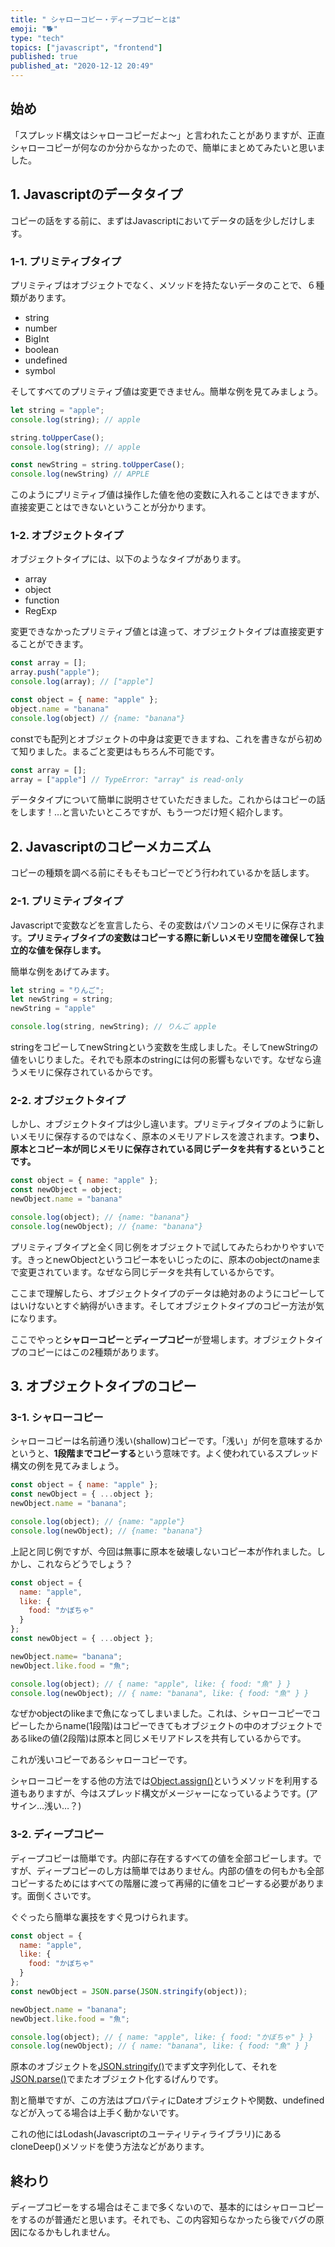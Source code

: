 ```yaml
---
title: " シャローコピー・ディープコピーとは"
emoji: "🐕"
type: "tech"
topics: ["javascript", "frontend"]
published: true
published_at: "2020-12-12 20:49"
---
```


## 始め


「スプレッド構文はシャローコピーだよ〜」と言われたことがありますが、正直シャローコピーが何なのか分からなかったので、簡単にまとめてみたいと思いました。


## 1. Javascriptのデータタイプ

コピーの話をする前に、まずはJavascriptにおいてデータの話を少しだけします。

### 1-1. プリミティブタイプ
プリミティブはオブジェクトでなく、メソッドを持たないデータのことで、６種類があります。

- string
- number
- BigInt
- boolean
- undefined
- symbol

そしてすべてのプリミティブ値は変更できません。簡単な例を見てみましょう。
```javascript
let string = "apple";
console.log(string); // apple

string.toUpperCase();
console.log(string); // apple

const newString = string.toUpperCase();
console.log(newString) // APPLE
```
このようにプリミティブ値は操作した値を他の変数に入れることはできますが、直接変更ことはできないということが分かります。

### 1-2. オブジェクトタイプ

オブジェクトタイプには、以下のようなタイプがあります。

- array
- object
- function
- RegExp


変更できなかったプリミティブ値とは違って、オブジェクトタイプは直接変更することができます。

```javascript
const array = [];
array.push("apple");
console.log(array); // ["apple"]

const object = { name: "apple" };
object.name = "banana"
console.log(object) // {name: "banana"}
```
constでも配列とオブジェクトの中身は変更できますね、これを書きながら初めて知りました。まるごと変更はもちろん不可能です。
```javascript
const array = [];
array = ["apple"] // TypeError: "array" is read-only
```

データタイプについて簡単に説明させていただきました。これからはコピーの話をします！…と言いたいところですが、もう一つだけ短く紹介します。


## 2. Javascriptのコピーメカニズム

コピーの種類を調べる前にそもそもコピーでどう行われているかを話します。


### 2-1. プリミティブタイプ

Javascriptで変数などを宣言したら、その変数はパソコンのメモリに保存されます。**プリミティブタイプの変数はコピーする際に新しいメモリ空間を確保して独立的な値を保存します。**

簡単な例をあげてみます。
```javascript
let string = "りんご";
let newString = string;
newString = "apple"

console.log(string, newString); // りんご apple 
```
stringをコピーしてnewStringという変数を生成しました。そしてnewStringの値をいじりました。それでも原本のstringには何の影響もないです。なぜなら違うメモリに保存されているからです。

### 2-2. オブジェクトタイプ

しかし、オブジェクトタイプは少し違います。プリミティブタイプのように新しいメモリに保存するのではなく、原本のメモリアドレスを渡されます。**つまり、原本とコピー本が同じメモリに保存されている同じデータを共有するということです。**

```javascript
const object = { name: "apple" };
const newObject = object;
newObject.name = "banana"

console.log(object); // {name: "banana"}
console.log(newObject); // {name: "banana"}
```

プリミティブタイプと全く同じ例をオブジェクトで試してみたらわかりやすいです。きっとnewObjectというコピー本をいじったのに、原本のobjectのnameまで変更されています。なぜなら同じデータを共有しているからです。


ここまで理解したら、オブジェクトタイプのデータは絶対あのようにコピーしてはいけないとすぐ納得がいきます。そしてオブジェクトタイプのコピー方法が気になります。

ここでやっと**シャローコピー**と**ディープコピー**が登場します。オブジェクトタイプのコピーにはこの2種類があります。


## 3. オブジェクトタイプのコピー

### 3-1. シャローコピー

シャローコピーは名前通り浅い(shallow)コピーです。「浅い」が何を意味するかというと、**1段階までコピーする**という意味です。よく使われているスプレッド構文の例を見てみましょう。

```javascript
const object = { name: "apple" };
const newObject = { ...object };
newObject.name = "banana";

console.log(object); // {name: "apple"}
console.log(newObject); // {name: "banana"}
```

上記と同じ例ですが、今回は無事に原本を破壊しないコピー本が作れました。しかし、これならどうでしょう？


```javascript
const object = {
  name: "apple",
  like: {
    food: "かぼちゃ"
  }
};
const newObject = { ...object };

newObject.name= "banana";
newObject.like.food = "魚";

console.log(object); // { name: "apple", like: { food: "魚" } }
console.log(newObject); // { name: "banana", like: { food: "魚" } }
```

なぜかobjectのlikeまで魚になってしまいました。これは、シャローコピーでコピーしたからname(1段階)はコピーできてもオブジェクトの中のオブジェクトであるlikeの値(2段階)は原本と同じメモリアドレスを共有しているからです。

これが浅いコピーであるシャローコピーです。

シャローコピーをする他の方法では[Object.assign()](https://developer.mozilla.org/ko/docs/Web/JavaScript/Reference/Global_Objects/Object/assign)というメソッドを利用する道もありますが、今はスプレッド構文がメージャーになっているようです。(アサイン…浅い…？)

### 3-2. ディープコピー

ディープコピーは簡単です。内部に存在するすべての値を全部コピーします。ですが、ディープコピーのし方は簡単ではありません。内部の値をの何もかも全部コピーするためにはすべての階層に渡って再帰的に値をコピーする必要があります。面倒くさいです。

ぐぐったら簡単な裏技をすぐ見つけられます。

```javascript
const object = {
  name: "apple",
  like: {
    food: "かぼちゃ"
  }
};
const newObject = JSON.parse(JSON.stringify(object));

newObject.name = "banana";
newObject.like.food = "魚";

console.log(object); // { name: "apple", like: { food: "かぼちゃ" } }
console.log(newObject); // { name: "banana", like: { food: "魚" } }
```

原本のオブジェクトを[JSON.stringify()](https://developer.mozilla.org/ko/docs/Web/JavaScript/Reference/Global_Objects/JSON/stringify)でまず文字列化して、それを[JSON.parse()](https://developer.mozilla.org/ko/docs/Web/JavaScript/Reference/Global_Objects/JSON/parse)でまたオブジェクト化するげんりです。

割と簡単ですが、この方法はプロパティにDateオブジェクトや関数、undefinedなどが入ってる場合は上手く動かないです。

これの他にはLodash(Javascriptのユーティリティライブラリ)にあるcloneDeep()メソッドを使う方法などがあります。


## 終わり
ディープコピーをする場合はそこまで多くないので、基本的にはシャローコピーをするのが普通だと思います。それでも、この内容知らなかったら後でバグの原因になるかもしれません。